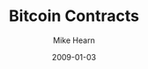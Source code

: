 ---
layout: media
title: Bitcoin Contracts
date: 2009-01-03
categories: ['Technical']
author: ['Mike Hearn']
excerpt: A distributed contract is a method of using Bitcoin to form agreements with people via the block chain.Contracts don't make anything possible that was previously impossible, but rather, they allow you to solve common problems in a way that minimizes trust.
external_url: https://en.bitcoin.it/wiki/Contract
---